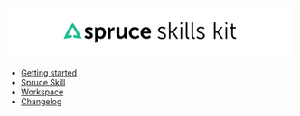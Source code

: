 [![Spruce Skills Kit](_images/lockup.png 'Spruce Skills Kit')](/)
- [Getting started](/)
- [Spruce Skill](spruce-skill/)
- [Workspace](workspace.md)
- [Changelog](CHANGELOG.md)
